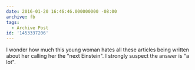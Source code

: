 ```yaml
---
date: 2016-01-20 16:46:46.000000000 -08:00
archive: fb
tags: 
  - Archive Post
id: '1453337206'
---
```


I wonder how much this young woman hates all these articles being written about her calling her the "next Einstein". I strongly suspect the answer is "a lot".
